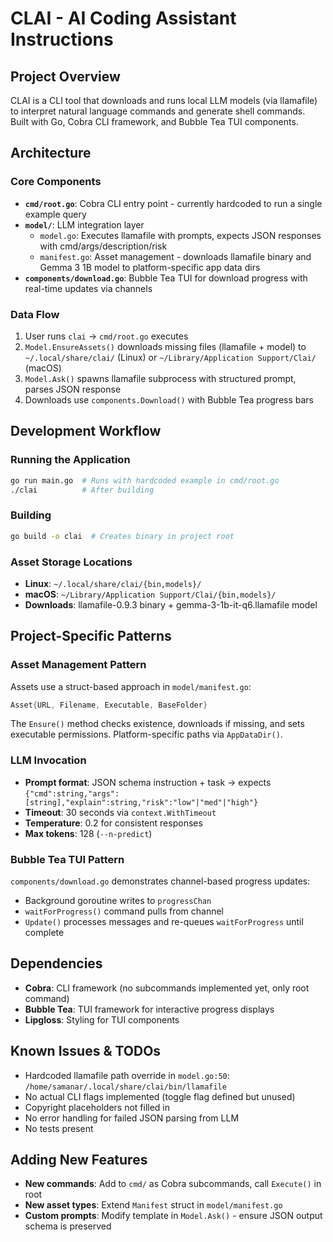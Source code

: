 # CLAI - AI Coding Assistant Instructions

## Project Overview

CLAI is a CLI tool that downloads and runs local LLM models (via llamafile) to interpret natural language commands and generate shell commands. Built with Go, Cobra CLI framework, and Bubble Tea TUI components.

## Architecture

### Core Components

- **`cmd/root.go`**: Cobra CLI entry point - currently hardcoded to run a single example query
- **`model/`**: LLM integration layer
  - `model.go`: Executes llamafile with prompts, expects JSON responses with cmd/args/description/risk
  - `manifest.go`: Asset management - downloads llamafile binary and Gemma 3 1B model to platform-specific app data dirs
- **`components/download.go`**: Bubble Tea TUI for download progress with real-time updates via channels

### Data Flow

1. User runs `clai` → `cmd/root.go` executes
2. `Model.EnsureAssets()` downloads missing files (llamafile + model) to `~/.local/share/clai/` (Linux) or `~/Library/Application Support/Clai/` (macOS)
3. `Model.Ask()` spawns llamafile subprocess with structured prompt, parses JSON response
4. Downloads use `components.Download()` with Bubble Tea progress bars

## Development Workflow

### Running the Application

```bash
go run main.go  # Runs with hardcoded example in cmd/root.go
./clai          # After building
```

### Building

```bash
go build -o clai  # Creates binary in project root
```

### Asset Storage Locations

- **Linux**: `~/.local/share/clai/{bin,models}/`
- **macOS**: `~/Library/Application Support/Clai/{bin,models}/`
- **Downloads**: llamafile-0.9.3 binary + gemma-3-1b-it-q6.llamafile model

## Project-Specific Patterns

### Asset Management Pattern

Assets use a struct-based approach in `model/manifest.go`:

```go
Asset{URL, Filename, Executable, BaseFolder}
```

The `Ensure()` method checks existence, downloads if missing, and sets executable permissions. Platform-specific paths via `AppDataDir()`.

### LLM Invocation

- **Prompt format**: JSON schema instruction + task → expects `{"cmd":string,"args":[string],"explain":string,"risk":"low"|"med"|"high"}`
- **Timeout**: 30 seconds via `context.WithTimeout`
- **Temperature**: 0.2 for consistent responses
- **Max tokens**: 128 (`--n-predict`)

### Bubble Tea TUI Pattern

`components/download.go` demonstrates channel-based progress updates:

- Background goroutine writes to `progressChan`
- `waitForProgress()` command pulls from channel
- `Update()` processes messages and re-queues `waitForProgress` until complete

## Dependencies

- **Cobra**: CLI framework (no subcommands implemented yet, only root command)
- **Bubble Tea**: TUI framework for interactive progress displays
- **Lipgloss**: Styling for TUI components

## Known Issues & TODOs

- Hardcoded llamafile path override in `model.go:50`: `/home/samanar/.local/share/clai/bin/llamafile`
- No actual CLI flags implemented (toggle flag defined but unused)
- Copyright placeholders not filled in
- No error handling for failed JSON parsing from LLM
- No tests present

## Adding New Features

- **New commands**: Add to `cmd/` as Cobra subcommands, call `Execute()` in root
- **New asset types**: Extend `Manifest` struct in `model/manifest.go`
- **Custom prompts**: Modify template in `Model.Ask()` - ensure JSON output schema is preserved

